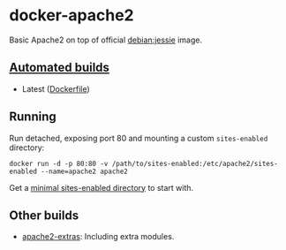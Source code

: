 # docker-apache2
Basic Apache2 on top of official [debian:jessie](https://hub.docker.com/_/debian/) image.

## [Automated builds](https://hub.docker.com/r/vicgonco/apache2/) 

* Latest ([Dockerfile](https://github.com/victorzinho/docker-apache2/blob/master/Dockerfile))

## Running

Run detached, exposing port 80 and mounting a custom `sites-enabled` directory:

```
docker run -d -p 80:80 -v /path/to/sites-enabled:/etc/apache2/sites-enabled --name=apache2 apache2
```

Get a [minimal sites-enabled directory](https://github.com/victorzinho/docker-apache2/tree/master/sites-enabled) to start with.

## Other builds

* [apache2-extras](https://hub.docker.com/r/vicgonco/apache2-extras): Including extra modules.
